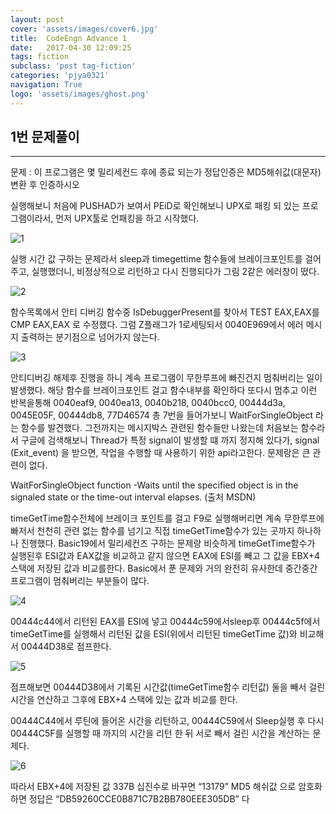 ```yaml
---
layout: post
cover: 'assets/images/cover6.jpg'
title:  CodeEngn Advance 1
date:   2017-04-30 12:09:25
tags: fiction
subclass: 'post tag-fiction'
categories: 'pjya0321'
navigation: True
logo: 'assets/images/ghost.png'
---
```



## 1번 문제풀이
-----
문제 : 이 프로그램은 몇 밀리세컨드 후에 종료 되는가 정답인증은 MD5해쉬값(대문자)변환 후 인증하시오

실행해보니 처음에 PUSHAD가 보여서 PEiD로 확인해보니 UPX로 패킹 되 있는 프로그램이라서, 먼저 UPX툴로 언패킹을 하고 시작했다.

![1](https://lh3.googleusercontent.com/Ho3MKvZzl0CTj9dzbevixsDkVSKQpNni5U19LpkeeQvCRxQD1BP2qNtGtkI4eoMFHb2GJiNkWjxBclU2zY9O7X9QYK4tlsA0Lgn8_K4AmaySZckPCMbw-p4OAY-4smnaBVql2pBtYAdW6Nc0Gyq4khmOWzBtAIpvH-QMmVl9LMdR4gCO66gIJy4evo6YgW6MmZbcFLYyWTCHkVYmtjyvW_aykXF09WabBjqot-ftKOVQzp5CzvVa0rlv3QUJNbg16IVi1gSt6tLs0pJKXuWUeb6K3aHk-pLTzIwEfFDop_v7L4In1-SjRQMvJ6e8gLEC0C6Io7Pw0RLZAXeWKKWgFpRxDM3laSy5NxCkU-H8ONblTl2Rkl27cTIRcEWxrj2y0IsAUnOVXL4c9KYGYI3yh_DeeTJG1HtQfSYPUwGiioap9t4K_9nj6on8EX6zJ2X9AEJnzbL_T6nZhtpIIgYlzgsCjeRJVHRmed3YRGDGg3XjDAR6zR1Zn5JFFiOi6dChNIIcj9qsiHJqnnn34G3skNHn0Cd2kZ-DR-w1AXg6eYKISYSh9hQWXn6Jib7J3cr8bB88XMqX5w7FsRzAQHijXJcW18fWu0dNeaFucW_WrynO5WL63kw=w669-h438-no)

실행 시간 값 구하는 문제라서 sleep과 timegettime 함수들에 브레이크포인트를 걸어주고, 실행했더니, 비정상적으로 리턴하고 다시 진행되다가 그림 2같은 에러창이 떴다.

![2](https://lh3.googleusercontent.com/Epop66OVaVaFYRZd-rbH0lKDj0ZU2tB-oVv99z1oi-4FpFY4PPIO_QHgSawXBD5gWACMDPMY093B6cK3LZTe7w_N-ChRQ17Hj5mcuEepyu4Vaxfp7MlusMPA5v75Mwo1F2vQHjKeyqE-quP20NW5-unI_pBRMeDrge87l0WKZ-Ostji0Tx4vEsI3stk1Bd5NeD6RRSsWNxe-27Xd0IBBmNfJGX5jOsNWxktRu9WnBmWZ6CMDT1zL0Hk4yocZJuob2hor5E2iWi1D5IB4ZdRZnnNYhfIulRk5rlnCTrmpKJf_uWhVOWN3HCWE-BV0MwzacEN48DvqAjLBVhdm1yKSFhHc-Gg-aOMdtwvuuGAwB0WT_cpLrkkaet81lgy2t4pncVdJ_jD753pgABUN-gAhPbQO_ZgdTiWwsu8re65gll1BrYZajU2zNtu_3NvWCQO9EfvzvoaPme-pfB6--JRnvbRuSt3i_QvcLlPlr6rpiZ3eDs6SmyHM2xWcBwSOb3Cfn7r1UX5OkJp4bNLys6qZeZ_5y5NJt20N4qfYGZxwhc8Xl1KrlbcujeHXJuRdQ0qjvllm6AyIJWa1ubjGc_OYuMSIRdIYJK9JY-MthJr_1B87B5U=w612-h121-no)

함수목록에서 안티 디버깅 함수중 IsDebuggerPresent를 찾아서 TEST EAX,EAX를 CMP EAX,EAX 로 수정했다. 그럼 Z플래그가 1로세팅되서 0040E969에서 에러 메시지 출력하는 분기점으로 넘어가지 않는다.

![3](https://lh3.googleusercontent.com/thG3nYWYbHndbIEA-dlbu5-2LRnFGqkPO2GLF6hYl0kBOapk4o4CaX-JPu7hiU6ZotsV930d-bbD2Ep43xM1Rbn0PzEscfj8fXnoglKRzzowye1Zpj9c5hUAgI4H2YmObv1_8p-1VwZdiamFcXPa23k89JtUZYs_l23S8t5fyj1x5LzGgLUCH6zezmiWQuP7FdLgy0GMnU9s0XSKZauZws5ES_SIq6Y6iA9Vf95fmXt89727QOvUG2o2GCInrqzGr3jMxF5DFEduk7lNBAnwTR1p_zp5LsgjO7-uEc7_Jc_NX9ewHsPW1PlVPpqqeclshWtA0VcRZlucnjhWuUcEyApClRSW3J138UOmpB2i7WB4hc7vlV00CZK7y5cSzpiXgjwo0pA1Qx2PFRpmZoCPZfBr_LfvL7hNPptCBZLWRkkd5Y85KL9JYutqwEjpvzDjVOUT9O-oUOMMrVsjujCx5Ii_HaPvw_4FXGmjFQ1H93Xk4Wc_w5wUD4nB6vLK8MrvvB7tHo18saoBgWqR0yNVQMkW8tbqadNOBKfkzTtFabIj8xa42O6A8kmt43WuApn59MSSodybcaAzQl8iMdOLBkENPh2A6ULG6OcJEKrLWMvhnKA=w733-h116-no)

안티디버깅 해제후 진행을 하니 계속 프로그램이 무한루프에 빠진건지 멈춰버리는 일이 발생했다.
해당 함수를 브레이크포인트 걸고 함수내부를 확인하다 또다시 멈추고 이런 반복을통해
0040eaf9, 0040ea13, 0040b218, 0040bcc0, 00444d3a, 0045E05F, 00444db8, 77D46574  총 7번을 들어가보니 WaitForSingleObject 라는 함수를 발견했다. 그전까지는 메시지박스 관련된 함수들만 나왔는데 처음보는 함수라서 구글에 검색해보니 Thread가 특정 signal이 발생할 떄 까지 정지해 있다가, signal (Exit_event) 을 받으면, 작업을 수행할 때 사용하기 위한 api라고한다.
문제랑은 큰 관련이 없다.

WaitForSingleObject function
-Waits until the specified object is in the signaled state or the time-out interval elapses.
(출처 MSDN)


timeGetTime함수전체에 브레이크 포인트를 걸고 F9로 실행해버리면 계속 무한루프에 빠저서 천천히 관련 없는 함수를 넘기고 직접 timeGetTime함수가 있는 곳까지 하나하나 진행했다. Basic19에서 밀리세컨즈 구하는 문제랑 비슷하게 timeGetTime함수가 실행된후 ESI값과 EAX값을 비교하고 같지 않으면 EAX에 ESI를 빼고 그 값을 EBX+4 스택에 저장된 값과 비교를한다. Basic에서 푼 문제와 거의 완전히 유사한데 중간중간 프로그램이 멈춰버리는 부분들이 많다.

![4](https://lh3.googleusercontent.com/4N_hOzISkTL64IA-D8BfJ6_oma1Vk_7rcdoNd66QvYjkdnOp-JK-rilLNHQUEEAgoBro-SLFj0q5ONpYmNsRvrf1gEaeqBAd2VroVDl1pQC32j3lp8Nwh4bxMQBAzGGzTgtww2JCuLCN_3vF4exc7b2fJcBCvbuTV04nqVRS-wHu-JqxxOQpRurhI8rTRhjZ6h3aznuyeyui1Y8V4YyeuVRVTiVNF-NI5sqizDMWFXm0p66pbIFA4ep6ycd2ejr1xfzaQFj20V1RBBYmhg1_YI6JB7o-SgtLktEHK7jDsCmgzYp1J2arvhuGNzCWKJNVWke8T_F3gBSYG9Rr2Zic3ojNvm0ieD8pzdjRzxNJlq0snp8obDisqwaEfwcX_YfgQ9NPwb8oTjVa6uAVNtV9BUDR7AulkNeWkUs_IN9XwBMoCDTYjEhQkWsjVtV_-CRLD98acD2BLbyfPMF9ZbGMvw8-_KpcqKjbOBf5kx_-i25Uetad6yxunZSPOnpwCif-PJD2CWkxnj6w4RX9MYjTqu2Z8qCSvTRdXL1xQtcSERy8V-FmAOMohddSe5XhjpR59dl9DgG_7F767nbLienkIoYLmMNat63OkzZ3JdMfc27oj8M=w733-h128-no)

00444c44에서 리턴된 EAX를 ESI에 넣고 00444c59에서sleep후 00444c5f에서 timeGetTime를 실행해서 리턴된 값을 ESI(위에서 리턴된 timeGetTime 값)와 비교해서 00444D38로 점프한다.

![5](https://lh3.googleusercontent.com/wy-Jj2YMK_VomgU1EEyaGU5IEJk3Ulzn98WHVQiXKeoOEqxYF_TPsx_ugJ3_uabTShVqmaMZNPGdQmGSFry_Dyv2T9ZTlvN5kN0tJT1_792FUADpnKS9iKiLsc2YgG7bZJQMjUdH6XVGp_UWSF_bR2s8Stn9Wl8sioC_fLP5w9LEyWSudGK9-JrxwEImFkHqjXUTk8IFZHbIVg-DE7qFsFAGRAhphO2jJ7go9ttpUqThsbi3k5gqn8ukn-JadFcllD34vilMIaam7JEIT3UFZk5FIkRspUzKDMt6_lYTuis6uSBS4f2VPn5ktoJ_5KQK3BLY4V03Sx0vdyRAdMw_9bdUo4zdZK2xu-YoVdNri9wID8wBiOReraF3yrZ_Jh3fqKr9Ewoz1YS0RXiLJCekdh10KOOjoSUOR5Sj3rEhZMQyhTlxVHCniuqRwUCMsn0nyt4EKPIU2y0b6xjUBPNYR8dndLE81_nb0Z4J-lyiD1MlPH63EFKHDiTMByoBZhxT3vr34qjsivO9Uw7p43resPI-hMVjO2gxrLRJfZgb_F67oWN7ZfUw5X4dIOvciXbsUt9EAdwsvpU2U2sy8grOC_21j-kiJ4hc59FCisJnfFO6mZc=w549-h46-no)

점프해보면 00444D38에서 기록된 시간값(timeGetTime함수 리턴값) 둘을 빼서 걸린 시간을 연산하고 그후에 EBX+4 스택에 있는 값과 비교를 한다.

00444C44에서 루틴에 들어온 시간을 리턴하고, 00444C59에서 Sleep실행 후 다시 00444C5F를 실행할 때 까지의 시간을 리턴 한 뒤 서로 빼서 걸린 시간을 계산하는 문제다.

![6](https://lh3.googleusercontent.com/T4HaqH4NjCE8hVN7KzG4QgBn2a0dD4PDyxc5cHLz8eH9rkoDRp-yRAke3z4H0vK8s4Vvokv5_xj7Zl_w6Quq6F6CVfIZYCJluSgeGUqziUFGGVPFGalEd2_lotVzk1DU5YH8WN7QhQcuJ4FM4-mPTtwFHKXwl5KvVcAO3jWUqdpEoWDQ4zBpRkiT944uOvtKUXzwBiO6N48wjh53Uc1F4JS1p9GMRu2wKBN5njijZEtKXqSFwVQ7FGUO5G3IyTntf5GW1c8UeioS9FASUWwV_o-OEJMgqXObvk2USaC6ObTg4ZFJq2Ug-pGWs4Ein9TbDIofSumo7Qcyzlqq-j88qPp2jDZY9NKc07XwYsEANhVdOTHhTQCl1qs6i02SiwJbzzmBWFlDbcqGZ_FIersvtU0gRryyG1JATi0s0J1WBVPHVoOIbM6XBcqM3SOOyPxSvxGhc4c4B46zoU3muBgHmH_dS8xWmsUsHJBz2qIifU8j2lTH_wwIkoAXKyGWn6zB8--mgLvZH17n_SLHVLlPkL9ny50Cit7NEVikYoE59sJL9GK0399ft6PzVSmwCIGcDRqpySjcPyeUmJSBw0iGHNAvqo0AE5xXYKSWwTelMu-Gn5Q=w295-h48-no)

따라서 EBX+4에 저장된 값 337B 십진수로 바꾸면 “13179” MD5 해쉬값 으로 암호화하면 정답은 “DB59260CCE0B871C7B2BB780EEE305DB” 다

